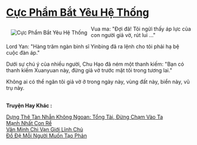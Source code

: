 <a href="https://truyentiki.com/cuc-pham-bat-yeu-he-thong.33602/" title="Cực Phẩm Bắt Yêu Hệ Thống"><h1>Cực Phẩm Bắt Yêu Hệ Thống</h1></a><div style="display:table"><img align="right" style="float: left; padding: 10px;" src="https://truyentiki.com/a/img/str/src/cuc-pham-bat-yeu-he-thong-1591156383.jpg" alt="Cực Phẩm Bắt Yêu Hệ Thống">Vua ma: "Đợi đã! Tôi ngửi thấy áp lực của con người giả vờ, rút ​​lui ..." <p></p> Lord Yan: "Hàng trăm ngàn binh sĩ Yinbing đã ra lệnh cho tôi phải hạ bệ cuộc đàn áp." <p></p> Dưới sự chú ý của nhiều người, Chu Hạo đã ném một thanh kiếm: "Bạn có thanh kiếm Xuanyuan này, đừng giả vờ trước mặt tôi trong tương lai." <p></p> Không ai có thể ngăn tôi giả vờ ở trong ngày này, vùng đất này, biển này, vũ trụ này.</div><p><br><b>Truyện Hay Khác :</b></p><a href="https://truyentiki.com/dung-the-tan-nhan-khong-ngoan-tong-tai-dung-cham-vao-ta.33601/" alt="Dựng Thê Tàn Nhẫn Không Ngoan: Tổng Tài, Đừng Chạm Vào Ta">Dựng Thê Tàn Nhẫn Không Ngoan: Tổng Tài, Đừng Chạm Vào Ta</a><br/><a href="https://truyentiki.wordpress.com/2020/06/08/manh-nhat-con-re/" alt="Mạnh Nhất Con Rể">Mạnh Nhất Con Rể</a><br/><a href="https://github.com/nownovels/top500/tree/master/truyenhay/33627/" alt="Văn Minh Chi Vạn Giới Lĩnh Chủ">Văn Minh Chi Vạn Giới Lĩnh Chủ</a><br/><a href="https://github.com/nownovels/top500/tree/master/truyenhay/33860/" alt="Đồ Đệ Mỗi Người Muốn Tạo Phản">Đồ Đệ Mỗi Người Muốn Tạo Phản</a><br/>